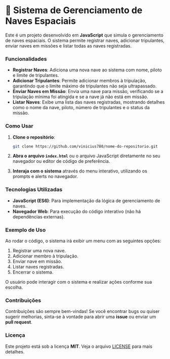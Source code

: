 # 🚀 Sistema de Gerenciamento de Naves Espaciais

Este é um projeto desenvolvido em **JavaScript** que simula o gerenciamento de naves espaciais. O sistema permite registrar naves, adicionar tripulantes, enviar naves em missões e listar todas as naves registradas.

### Funcionalidades

- **Registrar Naves**: Adiciona uma nova nave ao sistema com nome, piloto e limite de tripulantes.
- **Adicionar Tripulantes**: Permite adicionar membros à tripulação, garantindo que o limite máximo de tripulantes não seja ultrapassado.
- **Enviar Naves em Missão**: Envia uma nave para missão, verificando se a tripulação mínima foi atingida e se a nave já não está em missão.
- **Listar Naves**: Exibe uma lista das naves registradas, mostrando detalhes como o nome da nave, piloto, número de tripulantes e o status da missão.

### Como Usar

1. **Clone o repositório**:
    ```bash
    git clone https://github.com/vinicius780/nome-do-repositorio.git    ```

2. **Abra o arquivo `index.html`** ou o arquivo JavaScript diretamente no seu navegador ou editor de código de preferência.

3. **Interaja com o sistema** através do menu interativo, utilizando os prompts e alerts no navegador.

### Tecnologias Utilizadas

- **JavaScript (ES6)**: Para implementação da lógica de gerenciamento de naves.
- **Navegador Web**: Para execução do código interativo (não há dependências externas).

### Exemplo de Uso

Ao rodar o código, o sistema irá exibir um menu com as seguintes opções:

1. Registrar uma nova nave.
2. Adicionar membro à tripulação.
3. Enviar nave em missão.
4. Listar naves registradas.
5. Encerrar o sistema.

O usuário pode interagir com o sistema e realizar ações conforme sua escolha.

### Contribuições

Contribuições são sempre bem-vindas! Se você encontrar bugs ou quiser sugerir melhorias, sinta-se à vontade para abrir uma **issue** ou enviar um **pull request**.

### Licença

Este projeto está sob a licença **MIT**. Veja o arquivo [LICENSE](LICENSE) para mais detalhes.
